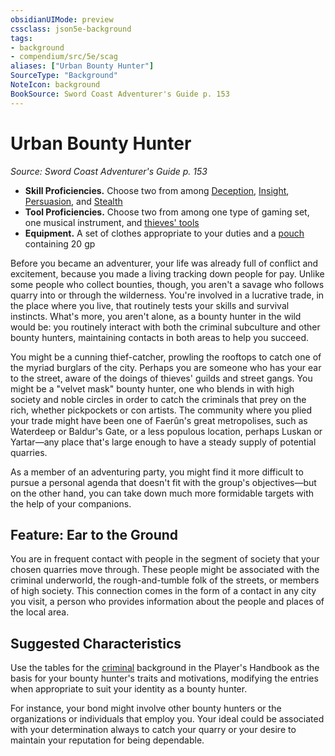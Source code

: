 ```yaml
---
obsidianUIMode: preview
cssclass: json5e-background
tags:
- background
- compendium/src/5e/scag
aliases: ["Urban Bounty Hunter"]
SourceType: "Background"
NoteIcon: background
BookSource: Sword Coast Adventurer's Guide p. 153
---
```

# Urban Bounty Hunter
*Source: Sword Coast Adventurer's Guide p. 153*  

- **Skill Proficiencies.** Choose two from among [Deception](/3-Mechanics/CLI/rules/skills.md#Deception), [Insight](/3-Mechanics/CLI/rules/skills.md#Insight), [Persuasion](/3-Mechanics/CLI/rules/skills.md#Persuasion), and [Stealth](/3-Mechanics/CLI/rules/skills.md#Stealth)  
- **Tool Proficiencies.** Choose two from among one type of gaming set, one musical instrument, and [thieves' tools](/3-Mechanics/CLI/items/thieves-tools.md)  
- **Equipment.** A set of clothes appropriate to your duties and a [pouch](/3-Mechanics/CLI/items/pouch.md) containing 20 gp  

Before you became an adventurer, your life was already full of conflict and excitement, because you made a living tracking down people for pay. Unlike some people who collect bounties, though, you aren't a savage who follows quarry into or through the wilderness. You're involved in a lucrative trade, in the place where you live, that routinely tests your skills and survival instincts. What's more, you aren't alone, as a bounty hunter in the wild would be: you routinely interact with both the criminal subculture and other bounty hunters, maintaining contacts in both areas to help you succeed.

You might be a cunning thief-catcher, prowling the rooftops to catch one of the myriad burglars of the city. Perhaps you are someone who has your ear to the street, aware of the doings of thieves' guilds and street gangs. You might be a "velvet mask" bounty hunter, one who blends in with high society and noble circles in order to catch the criminals that prey on the rich, whether pickpockets or con artists. The community where you plied your trade might have been one of Faerûn's great metropolises, such as Waterdeep or Baldur's Gate, or a less populous location, perhaps Luskan or Yartar—any place that's large enough to have a steady supply of potential quarries.

As a member of an adventuring party, you might find it more difficult to pursue a personal agenda that doesn't fit with the group's objectives—but on the other hand, you can take down much more formidable targets with the help of your companions.

## Feature: Ear to the Ground

You are in frequent contact with people in the segment of society that your chosen quarries move through. These people might be associated with the criminal underworld, the rough-and-tumble folk of the streets, or members of high society. This connection comes in the form of a contact in any city you visit, a person who provides information about the people and places of the local area.

## Suggested Characteristics

Use the tables for the [criminal](/3-Mechanics/CLI/backgrounds/criminal.md) background in the Player's Handbook as the basis for your bounty hunter's traits and motivations, modifying the entries when appropriate to suit your identity as a bounty hunter.

For instance, your bond might involve other bounty hunters or the organizations or individuals that employ you. Your ideal could be associated with your determination always to catch your quarry or your desire to maintain your reputation for being dependable.